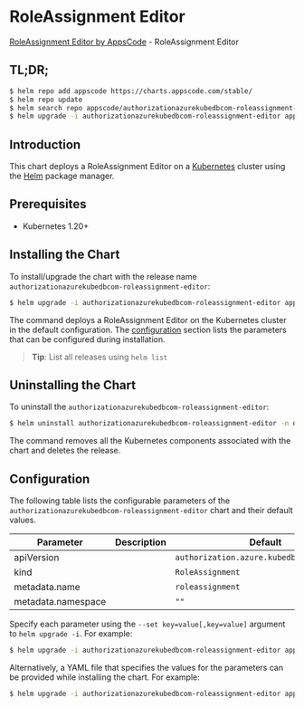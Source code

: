 # RoleAssignment Editor

[RoleAssignment Editor by AppsCode](https://appscode.com) - RoleAssignment Editor

## TL;DR;

```bash
$ helm repo add appscode https://charts.appscode.com/stable/
$ helm repo update
$ helm search repo appscode/authorizationazurekubedbcom-roleassignment-editor --version=v0.20.0
$ helm upgrade -i authorizationazurekubedbcom-roleassignment-editor appscode/authorizationazurekubedbcom-roleassignment-editor -n default --create-namespace --version=v0.20.0
```

## Introduction

This chart deploys a RoleAssignment Editor on a [Kubernetes](http://kubernetes.io) cluster using the [Helm](https://helm.sh) package manager.

## Prerequisites

- Kubernetes 1.20+

## Installing the Chart

To install/upgrade the chart with the release name `authorizationazurekubedbcom-roleassignment-editor`:

```bash
$ helm upgrade -i authorizationazurekubedbcom-roleassignment-editor appscode/authorizationazurekubedbcom-roleassignment-editor -n default --create-namespace --version=v0.20.0
```

The command deploys a RoleAssignment Editor on the Kubernetes cluster in the default configuration. The [configuration](#configuration) section lists the parameters that can be configured during installation.

> **Tip**: List all releases using `helm list`

## Uninstalling the Chart

To uninstall the `authorizationazurekubedbcom-roleassignment-editor`:

```bash
$ helm uninstall authorizationazurekubedbcom-roleassignment-editor -n default
```

The command removes all the Kubernetes components associated with the chart and deletes the release.

## Configuration

The following table lists the configurable parameters of the `authorizationazurekubedbcom-roleassignment-editor` chart and their default values.

|     Parameter      | Description |                       Default                        |
|--------------------|-------------|------------------------------------------------------|
| apiVersion         |             | <code>authorization.azure.kubedb.com/v1alpha1</code> |
| kind               |             | <code>RoleAssignment</code>                          |
| metadata.name      |             | <code>roleassignment</code>                          |
| metadata.namespace |             | <code>""</code>                                      |


Specify each parameter using the `--set key=value[,key=value]` argument to `helm upgrade -i`. For example:

```bash
$ helm upgrade -i authorizationazurekubedbcom-roleassignment-editor appscode/authorizationazurekubedbcom-roleassignment-editor -n default --create-namespace --version=v0.20.0 --set apiVersion=authorization.azure.kubedb.com/v1alpha1
```

Alternatively, a YAML file that specifies the values for the parameters can be provided while
installing the chart. For example:

```bash
$ helm upgrade -i authorizationazurekubedbcom-roleassignment-editor appscode/authorizationazurekubedbcom-roleassignment-editor -n default --create-namespace --version=v0.20.0 --values values.yaml
```
